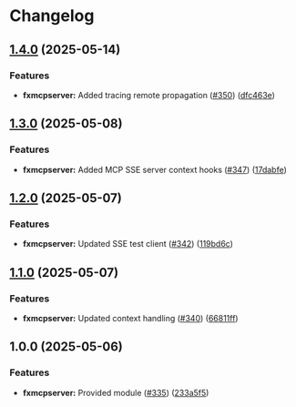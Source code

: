 # Changelog

## [1.4.0](https://github.com/ankorstore/yokai/compare/fxmcpserver/v1.3.0...fxmcpserver/v1.4.0) (2025-05-14)


### Features

* **fxmcpserver:** Added tracing remote propagation ([#350](https://github.com/ankorstore/yokai/issues/350)) ([dfc463e](https://github.com/ankorstore/yokai/commit/dfc463ebd7f607326f4bb63f464d4f14cec03ced))

## [1.3.0](https://github.com/ankorstore/yokai/compare/fxmcpserver/v1.2.0...fxmcpserver/v1.3.0) (2025-05-08)


### Features

* **fxmcpserver:** Added MCP SSE server context hooks ([#347](https://github.com/ankorstore/yokai/issues/347)) ([17dabfe](https://github.com/ankorstore/yokai/commit/17dabfebe23951215ead3a2efdb502eafe2b7751))

## [1.2.0](https://github.com/ankorstore/yokai/compare/fxmcpserver/v1.1.0...fxmcpserver/v1.2.0) (2025-05-07)


### Features

* **fxmcpserver:** Updated SSE test client ([#342](https://github.com/ankorstore/yokai/issues/342)) ([119bd6c](https://github.com/ankorstore/yokai/commit/119bd6c15e16c776a441f6c0856e80040c4610b3))

## [1.1.0](https://github.com/ankorstore/yokai/compare/fxmcpserver/v1.0.0...fxmcpserver/v1.1.0) (2025-05-07)


### Features

* **fxmcpserver:** Updated context handling ([#340](https://github.com/ankorstore/yokai/issues/340)) ([66811ff](https://github.com/ankorstore/yokai/commit/66811ff2c6464a2d5d30210943e638ab96f35098))

## 1.0.0 (2025-05-06)


### Features

* **fxmcpserver:** Provided module ([#335](https://github.com/ankorstore/yokai/issues/335)) ([233a5f5](https://github.com/ankorstore/yokai/commit/233a5f56b602cbb460b18d5134bc3c948018b95c))
